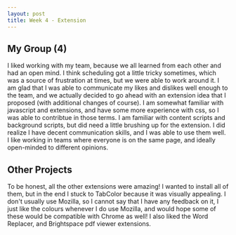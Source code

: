 ```yaml
---
layout: post
title: Week 4 - Extension
---
```


## My Group (4)
I liked working with my team, because we all learned from each other and had an open mind. I think scheduling got a little tricky sometimes, which was a source of frustration at times, but we were able to work around it. I am glad that I was able to communicate my likes and dislikes well enough to the team, and we actually decided to go ahead with an extension idea that I proposed (with additional changes of course). I am somewhat familiar with javascript and extensions, and have some more experience with css, so I was able to contribtue in those terms. I am familiar with content scripts and background scripts, but did need a little brushing up for the extension. I did realize I have decent communication skills, and I was able to use them well. I like working in teams where everyone is on the same page, and ideally open-minded to different opinions.

<!--more-->

## Other Projects

To be honest, all the other extensions were amazing! I wanted to install all of them, but in the end I stuck to TabColor because it was visually appealing. I don't usually use Mozilla, so I cannot say that I have any feedback on it, I just like the colours whenever I do use Mozilla, and would hope some of these would be compatible with Chrome as well! I also liked the Word Replacer, and Brightspace pdf viewer extensions. 
